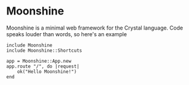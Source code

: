 # Moonshine
Moonshine is a minimal web framework for the Crystal language.
Code speaks louder than words, so here's an example

	include Moonshine
	include Moonshine::Shortcuts

	app = Moonshine::App.new
	app.route "/", do |request|
		ok("Hello Moonshine!")
	end